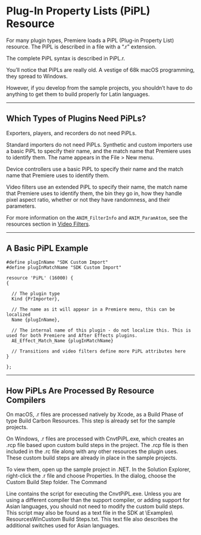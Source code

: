# Plug-In Property Lists (PiPL) Resource

For many plugin types, Premiere loads a PiPL (Plug-in Property List) resource. The PiPL is described in a file with a “.r” extension.

The complete PiPL syntax is described in PiPL.r.

You’ll notice that PiPLs are really old. A vestige of 68k macOS programming, they spread to Windows.

However, if you develop from the sample projects, you shouldn’t have to do anything to get them to build properly for Latin languages.

---

## Which Types of Plugins Need PiPLs?

Exporters, players, and recorders do not need PiPLs.

Standard importers do not need PiPLs. Synthetic and custom importers use a basic PiPL to specify their name, and the match name that Premiere uses to identify them. The name appears in the File > New menu.

Device controllers use a basic PiPL to specify their name and the match name that Premiere uses to identify them.

Video filters use an extended PiPL to specify their name, the match name that Premiere uses to identify them, the bin they go in, how they handle pixel aspect ratio, whether or not they have randomness, and their parameters.

For more information on the `ANIM_FilterInfo` and `ANIM_ParamAtom`, see the resources section in [Video Filters](../video-filters/video-filters.md#video-filters-video-filters).

---

## A Basic PiPL Example

```none
#define plugInName "SDK Custom Import"
#define plugInMatchName "SDK Custom Import"

resource 'PiPL' (16000) {
{

  // The plugin type
  Kind {PrImporter},

  // The name as it will appear in a Premiere menu, this can be localized
  Name {plugInName},

  // The internal name of this plugin - do not localize this. This is used for both Premiere and After Effects plugins.
  AE_Effect_Match_Name {plugInMatchName}

  // Transitions and video filters define more PiPL attributes here
}

};
```

---

## How PiPLs Are Processed By Resource Compilers

On macOS, .r files are processed natively by Xcode, as a Build Phase of type Build Carbon Resources. This step is already set for the sample projects.

On Windows, .r files are processed with CnvtPiPL.exe, which creates an .rcp file based upon custom build steps in the project. The .rcp file is then included in the .rc file along with any other resources the plugin uses. These custom build steps are already in place in the sample projects.

To view them, open up the sample project in .NET. In the Solution Explorer, right-click the .r file and choose Properties. In the dialog, choose the Custom Build Step folder. The Command

Line contains the script for executing the CnvtPiPL.exe. Unless you are using a different compiler than the support compiler, or adding support for Asian languages, you should not need to modify the custom build steps. This script may also be found as a text file in the SDK at \\Examples\\ ResourcesWinCustom Build Steps.txt. This text file also describes the additional switches used for Asian languages.
